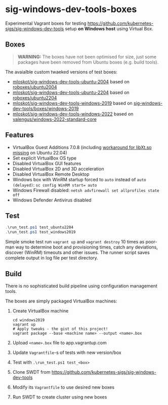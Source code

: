 # sig-windows-dev-tools-boxes

Experimental Vagrant boxes for testing https://github.com/kubernetes-sigs/sig-windows-dev-tools setup **on Windows host** using Virtual Box.

## Boxes

> **WARNING:** The boxes have not been optimised for size, just some packages have been removed from Ubuntu boxes (e.g. build tools).

The avaialble custom twaeked versions of test boxes:

- [mloskot/sig-windows-dev-tools-ubuntu-2004](https://app.vagrantup.com/mloskot/boxes/sig-windows-dev-tools-ubuntu-2004) based on [roboxes/ubuntu2004](https://app.vagrantup.com/roboxes/boxes/ubuntu2004)
- [mloskot/sig-windows-dev-tools-ubuntu-2204](https://app.vagrantup.com/mloskot/boxes/sig-windows-dev-tools-ubuntu-2204) based on [roboxes/ubuntu2204](https://app.vagrantup.com/roboxes/boxes/ubuntu2204)
- [mloskot/sig-windows-dev-tools-windows-2019](https://app.vagrantup.com/mloskot/boxes/sig-windows-dev-tools-windows-2019) based on [sig-windows-dev-tools/boxes/windows-2019](https://app.vagrantup.com/sig-windows-dev-tools/boxes/windows-2019)
- [mloskot/sig-windows-dev-tools-windows-2022](https://app.vagrantup.com/mloskot/boxes/sig-windows-dev-tools-windows-2022) based on [valengus/windows-2022-standard-core](https://app.vagrantup.com/valengus/boxes/windows-2022-standard-core)

## Features

- VirtualBox Guest Additions 7.0.8 (including [workaround for libXt.so missing](https://github.com/dotless-de/vagrant-vbguest/issues/425#issuecomment-1515225030) on Ubuntu 22.04)
- Set explicit VirtualBox OS type
- Disabled VirtualBox GUI features
- Disabled VirtualBox 2D and 3D acceleration
- Disabled VirtualBox Remote Desktop
- Windows box with WinRM startup forced to `auto` instead of `auto (delayed)`: `sc config WinRM start= auto`
- Windows Firewall disabled: `netsh advfirewall set allprofiles state off`
- Windows Defender Antivirus disabled

## Test

```powershell
.\run_test.ps1 test_ubuntu2204
.\run_test.ps1 test_windows2019
```

Simple smoke test run `vagrant up` and `vagrant destroy` 10 times as poor-man way to determine
boot and provisioning times, catch any deviations, discover (WinRM) timeouts and other issues.
The runner script saves complete output in log file per test directory.

## Build

There is no sophisticated build pipeline using configuration management tools.

The boxes are simply packaged VirtualBox machines:

1. Create VirtualBox machine

    ```console
    cd windows2019
    vagrant up
    # Apply tweaks - the gist of this project!
    vagrant package --base <machine name> --output <name>.box
    ```

2. Upload `<name>.box` file to app.vagrantup.com
3. Update `Vagrantfile`-s of tests with new version/box
4. Test with `.\run_test.ps1 test_<box>`
5. Clone SWDT from https://github.com/kubernetes-sigs/sig-windows-dev-tools 
6. Modify its `Vagrantfile` to use desired new boxes
7. Run SWDT to create cluster using new boxes
